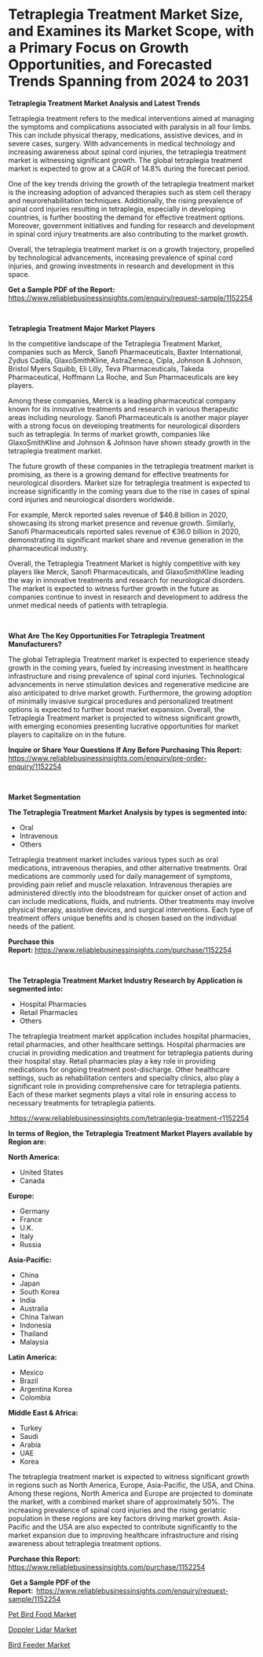<p><h1>Tetraplegia Treatment Market Size, and Examines its Market Scope, with a Primary Focus on Growth Opportunities, and Forecasted Trends Spanning from 2024 to 2031</h1></p><p><strong>Tetraplegia Treatment Market Analysis and Latest Trends</strong></p>
<p><p>Tetraplegia treatment refers to the medical interventions aimed at managing the symptoms and complications associated with paralysis in all four limbs. This can include physical therapy, medications, assistive devices, and in severe cases, surgery. With advancements in medical technology and increasing awareness about spinal cord injuries, the tetraplegia treatment market is witnessing significant growth. The global tetraplegia treatment market is expected to grow at a CAGR of 14.8% during the forecast period.</p><p>One of the key trends driving the growth of the tetraplegia treatment market is the increasing adoption of advanced therapies such as stem cell therapy and neurorehabilitation techniques. Additionally, the rising prevalence of spinal cord injuries resulting in tetraplegia, especially in developing countries, is further boosting the demand for effective treatment options. Moreover, government initiatives and funding for research and development in spinal cord injury treatments are also contributing to the market growth.</p><p>Overall, the tetraplegia treatment market is on a growth trajectory, propelled by technological advancements, increasing prevalence of spinal cord injuries, and growing investments in research and development in this space.</p></p>
<p><strong>Get a Sample PDF of the Report:&nbsp;</strong> <a href="https://www.reliablebusinessinsights.com/enquiry/request-sample/1152254">https://www.reliablebusinessinsights.com/enquiry/request-sample/1152254</a></p>
<p>&nbsp;</p>
<p><strong>Tetraplegia Treatment Major Market Players</strong></p>
<p><p>In the competitive landscape of the Tetraplegia Treatment Market, companies such as Merck, Sanofi Pharmaceuticals, Baxter International, Zydus Cadila, GlaxoSmithKline, AstraZeneca, Cipla, Johnson & Johnson, Bristol Myers Squibb, Eli Lilly, Teva Pharmaceuticals, Takeda Pharmaceutical, Hoffmann La Roche, and Sun Pharmaceuticals are key players. </p><p>Among these companies, Merck is a leading pharmaceutical company known for its innovative treatments and research in various therapeutic areas including neurology. Sanofi Pharmaceuticals is another major player with a strong focus on developing treatments for neurological disorders such as tetraplegia. In terms of market growth, companies like GlaxoSmithKline and Johnson & Johnson have shown steady growth in the tetraplegia treatment market.</p><p>The future growth of these companies in the tetraplegia treatment market is promising, as there is a growing demand for effective treatments for neurological disorders. Market size for tetraplegia treatment is expected to increase significantly in the coming years due to the rise in cases of spinal cord injuries and neurological disorders worldwide.</p><p>For example, Merck reported sales revenue of $46.8 billion in 2020, showcasing its strong market presence and revenue growth. Similarly, Sanofi Pharmaceuticals reported sales revenue of €36.0 billion in 2020, demonstrating its significant market share and revenue generation in the pharmaceutical industry.</p><p>Overall, the Tetraplegia Treatment Market is highly competitive with key players like Merck, Sanofi Pharmaceuticals, and GlaxoSmithKline leading the way in innovative treatments and research for neurological disorders. The market is expected to witness further growth in the future as companies continue to invest in research and development to address the unmet medical needs of patients with tetraplegia.</p></p>
<p>&nbsp;</p>
<p><strong>What Are The Key Opportunities For Tetraplegia Treatment Manufacturers?</strong></p>
<p><p>The global Tetraplegia Treatment market is expected to experience steady growth in the coming years, fueled by increasing investment in healthcare infrastructure and rising prevalence of spinal cord injuries. Technological advancements in nerve stimulation devices and regenerative medicine are also anticipated to drive market growth. Furthermore, the growing adoption of minimally invasive surgical procedures and personalized treatment options is expected to further boost market expansion. Overall, the Tetraplegia Treatment market is projected to witness significant growth, with emerging economies presenting lucrative opportunities for market players to capitalize on in the future.</p></p>
<p><strong>Inquire or Share Your Questions If Any Before Purchasing This Report:</strong> <a href="https://www.reliablebusinessinsights.com/enquiry/pre-order-enquiry/1152254">https://www.reliablebusinessinsights.com/enquiry/pre-order-enquiry/1152254</a></p>
<p>&nbsp;</p>
<p><strong>Market Segmentation</strong></p>
<p><strong>The Tetraplegia Treatment Market Analysis by types is segmented into:</strong></p>
<p><ul><li>Oral</li><li>Intravenous</li><li>Others</li></ul></p>
<p><p>Tetraplegia treatment market includes various types such as oral medications, intravenous therapies, and other alternative treatments. Oral medications are commonly used for daily management of symptoms, providing pain relief and muscle relaxation. Intravenous therapies are administered directly into the bloodstream for quicker onset of action and can include medications, fluids, and nutrients. Other treatments may involve physical therapy, assistive devices, and surgical interventions. Each type of treatment offers unique benefits and is chosen based on the individual needs of the patient.</p></p>
<p><strong>Purchase this Report:&nbsp;</strong><a href="https://www.reliablebusinessinsights.com/purchase/1152254">https://www.reliablebusinessinsights.com/purchase/1152254</a></p>
<p>&nbsp;</p>
<p><strong>The Tetraplegia Treatment Market Industry Research by Application is segmented into:</strong></p>
<p><ul><li>Hospital Pharmacies</li><li>Retail Pharmacies</li><li>Others</li></ul></p>
<p><p>The tetraplegia treatment market application includes hospital pharmacies, retail pharmacies, and other healthcare settings. Hospital pharmacies are crucial in providing medication and treatment for tetraplegia patients during their hospital stay. Retail pharmacies play a key role in providing medications for ongoing treatment post-discharge. Other healthcare settings, such as rehabilitation centers and specialty clinics, also play a significant role in providing comprehensive care for tetraplegia patients. Each of these market segments plays a vital role in ensuring access to necessary treatments for tetraplegia patients.</p></p>
<p><a href="https://www.reliablebusinessinsights.com/tetraplegia-treatment-r1152254">&nbsp;https://www.reliablebusinessinsights.com/tetraplegia-treatment-r1152254</a></p>
<p><strong>In terms of Region, the Tetraplegia Treatment Market Players available by Region are:</strong></p>
<p>
    <p> <strong> North America: </strong>
        <ul>
            <li>United States</li>
            <li>Canada</li>
        </ul>
        </p> 
    <p> <strong> Europe: </strong>
        <ul>
            <li>Germany</li>
            <li>France</li>
            <li>U.K.</li>
            <li>Italy</li>
            <li>Russia</li>
        </ul>
        </p> 
    <p> <strong> Asia-Pacific: </strong>
        <ul>
            <li>China</li>
            <li>Japan</li>
            <li>South Korea</li>
            <li>India</li>
            <li>Australia</li>
            <li>China Taiwan</li>
            <li>Indonesia</li>
            <li>Thailand</li>
            <li>Malaysia</li>
        </ul>
        </p> 
    <p> <strong> Latin America: </strong>
        <ul>
            <li>Mexico</li>
            <li>Brazil</li>
            <li>Argentina Korea</li>
            <li>Colombia</li>
        </ul>
        </p> 
    <p> <strong> Middle East & Africa: </strong>
        <ul>
            <li>Turkey</li>
            <li>Saudi</li>
            <li>Arabia</li>
            <li>UAE</li>
            <li>Korea</li>
        </ul>
    </p>
    </p>
<p><p>The tetraplegia treatment market is expected to witness significant growth in regions such as North America, Europe, Asia-Pacific, the USA, and China. Among these regions, North America and Europe are projected to dominate the market, with a combined market share of approximately 50%. The increasing prevalence of spinal cord injuries and the rising geriatric population in these regions are key factors driving market growth. Asia-Pacific and the USA are also expected to contribute significantly to the market expansion due to improving healthcare infrastructure and rising awareness about tetraplegia treatment options.</p></p>
<p><strong>Purchase this Report: </strong><a href="https://www.reliablebusinessinsights.com/purchase/1152254">https://www.reliablebusinessinsights.com/purchase/1152254</a></p>
<p>&nbsp;<strong>Get a Sample PDF of the Report:&nbsp;&nbsp;</strong><a href="https://www.reliablebusinessinsights.com/enquiry/request-sample/1152254">https://www.reliablebusinessinsights.com/enquiry/request-sample/1152254</a></p>
<p><strong></strong></p>
<p><p><a href="https://github.com/mateobossinovero/Market-Research-Report-List-1/blob/main/pet-bird-food-market.md">Pet Bird Food Market</a></p><p><a href="https://github.com/gulaimolin/Market-Research-Report-List-5/blob/main/doppler-lidar-market.md">Doppler Lidar Market</a></p><p><a href="https://github.com/RoccoManning/Market-Research-Report-List-5/blob/main/bird-feeder-market.md">Bird Feeder Market</a></p></p>